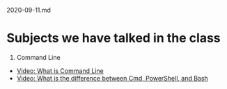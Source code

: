 2020-09-11.md

# Subjects we have talked in the class

1. Command Line

- [Video: What is Command Line](https://youtu.be/qY4rgXIiY3U)
- [Video: What is the difference between Cmd, PowerShell, and Bash](https://youtu.be/nahtw_csB5w)
